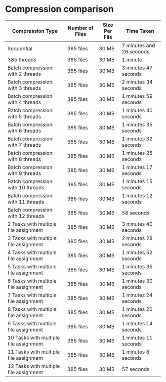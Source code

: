 # Compression comparison

| Compression Type | Number of Files | Size Per File | Time Taken             |
|-----------------|-----------------|---------------|------------------------|
| Sequential       | 385 files       | 30 MB         | 7 minutes and 26 seconds |
| 385 threads       | 385 files       | 30 MB         | 1 minute |
| Batch compression with 2 threads       | 385 files       | 30 MB         | 3 minutes 47 seconds |
| Batch compression with 3 threads       | 385 files       | 30 MB         | 2 minutes 34 seconds |
| Batch compression with 4 threads       | 385 files       | 30 MB         | 1 minutes 59 seconds |
| Batch compression with 5 threads       | 385 files       | 30 MB         | 1 minutes 40 seconds |
| Batch compression with 6 threads       | 385 files       | 30 MB         | 1 minutes 35 seconds |
| Batch compression with 7 threads       | 385 files       | 30 MB         | 1 minutes 32 seconds |
| Batch compression with 8 threads       | 385 files       | 30 MB         | 1 minutes 25 seconds |
| Batch compression with 9 threads       | 385 files       | 30 MB         | 1 minutes 17 seconds |
| Batch compression with 10 threads       | 385 files       | 30 MB         | 1 minutes 15 seconds |
| Batch compression with 11 threads       | 385 files       | 30 MB         | 1 minutes 12 seconds |
| Batch compression with 12 threads       | 385 files       | 30 MB         | 58 seconds |
| 2 Tasks with multiple file assignment       | 385 files       | 30 MB         | 3 minutes 40 seconds |
| 3 Tasks with multiple file assignment       | 385 files       | 30 MB         | 2 minutes 28 seconds |
| 4 Tasks with multiple file assignment       | 385 files       | 30 MB         | 1 minutes 52 seconds |
| 5 Tasks with multiple file assignment       | 385 files       | 30 MB         | 1 minutes 35 seconds |
| 6 Tasks with multiple file assignment       | 385 files       | 30 MB         | 1 minutes 30 seconds |
| 7 Tasks with multiple file assignment       | 385 files       | 30 MB         | 1 minutes 24 seconds |
| 8 Tasks with multiple file assignment       | 385 files       | 30 MB         | 1 minutes 20 seconds |
| 9 Tasks with multiple file assignment       | 385 files       | 30 MB         | 1 minutes 14 seconds |
| 10 Tasks with multiple file assignment       | 385 files       | 30 MB         | 1 minutes 11 seconds |
| 11 Tasks with multiple file assignment       | 385 files       | 30 MB         | 1 minutes 8 seconds |
| 12 Tasks with multiple file assignment       | 385 files       | 30 MB         | 57 seconds |
